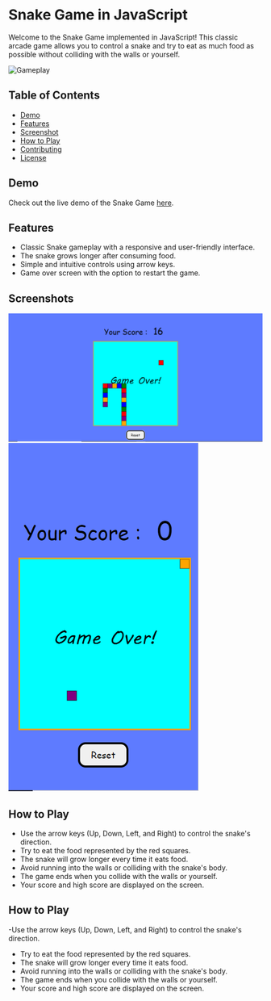 # Snake Game in JavaScript

Welcome to the Snake Game implemented in JavaScript! This classic arcade game allows you to control a snake and try to eat as much food as possible without colliding with the walls or yourself.

![Gameplay](gameplay.gif)

## Table of Contents
- [Demo](#demo)
- [Features](#features)
- [Screenshot](#Screenshots)
- [How to Play](#how-to-play)
- [Contributing](#contributing)
- [License](#license)

## Demo
Check out the live demo of the Snake Game [here](#insert-demo-link).

## Features
- Classic Snake gameplay with a responsive and user-friendly interface.
- The snake grows longer after consuming food.
- Simple and intuitive controls using arrow keys.
- Game over screen with the option to restart the game.

## Screenshots
![Desktop View](image.png)
![Mobile View](image-1.png)

## How to Play

- Use the arrow keys (Up, Down, Left, and Right) to control the snake's direction.
- Try to eat the food represented by the red squares.
- The snake will grow longer every time it eats food.
- Avoid running into the walls or colliding with the snake's body.
- The game ends when you collide with the walls or yourself.
- Your score and high score are displayed on the screen.

## How to Play
-Use the arrow keys (Up, Down, Left, and Right) to control the snake's direction.
- Try to eat the food represented by the red squares.
- The snake will grow longer every time it eats food.
- Avoid running into the walls or colliding with the snake's body.
- The game ends when you collide with the walls or yourself.
- Your score and high score are displayed on the screen.